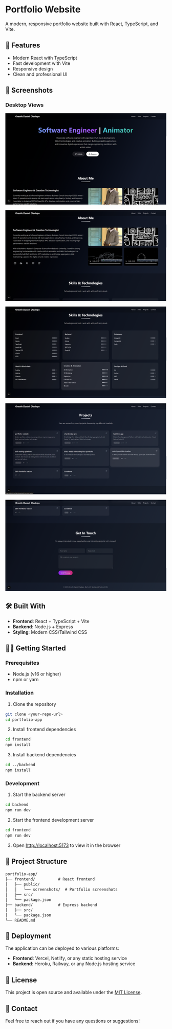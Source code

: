 # Portfolio Website

A modern, responsive portfolio website built with React, TypeScript, and Vite.

## 🚀 Features

- Modern React with TypeScript
- Fast development with Vite
- Responsive design
- Clean and professional UI

## 📸 Screenshots

### Desktop Views

![Portfolio Screenshot 1](screenshots/portfolio-screenshot-1.png)

![Portfolio Screenshot 2](screenshots/portfolio-screenshot-2.png)

![Portfolio Screenshot 3](screenshots/portfolio-screenshot-3.png)

![Portfolio Screenshot 4](screenshots/portfolio-screenshot-4.png)

![Portfolio Screenshot 5](screenshots/portfolio-screenshot-5.png)

## 🛠️ Built With

- **Frontend**: React + TypeScript + Vite
- **Backend**: Node.js + Express
- **Styling**: Modern CSS/Tailwind CSS

## 🏃‍♂️ Getting Started

### Prerequisites

- Node.js (v16 or higher)
- npm or yarn

### Installation

1. Clone the repository
```bash
git clone <your-repo-url>
cd portfolio-app
```

2. Install frontend dependencies
```bash
cd frontend
npm install
```

3. Install backend dependencies
```bash
cd ../backend
npm install
```

### Development

1. Start the backend server
```bash
cd backend
npm run dev
```

2. Start the frontend development server
```bash
cd frontend
npm run dev
```

3. Open [http://localhost:5173](http://localhost:5173) to view it in the browser

## 📂 Project Structure

```
portfolio-app/
├── frontend/          # React frontend
│   ├── public/
│   │   └── screenshots/  # Portfolio screenshots
│   ├── src/
│   └── package.json
├── backend/           # Express backend
│   ├── src/
│   └── package.json
└── README.md
```

## 🚀 Deployment

The application can be deployed to various platforms:

- **Frontend**: Vercel, Netlify, or any static hosting service
- **Backend**: Heroku, Railway, or any Node.js hosting service

## 📝 License

This project is open source and available under the [MIT License](LICENSE).

## 📧 Contact

Feel free to reach out if you have any questions or suggestions!